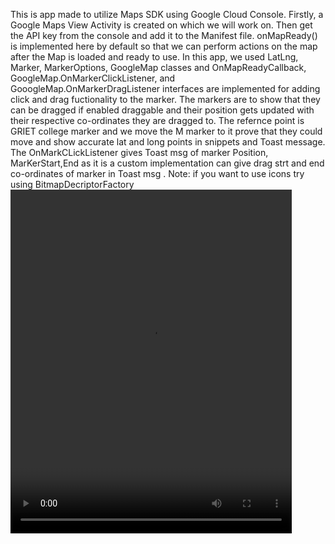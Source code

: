 This is app made to utilize Maps SDK using Google Cloud Console.
Firstly, a Google Maps View Activity is created on which we will work on.
Then get the API key from the console and add it to the Manifest file.
onMapReady() is implemented here by default so that we can perform actions
on the map after the Map is loaded and ready to use. In this app, we used 
LatLng, Marker, MarkerOptions, GoogleMap classes and OnMapReadyCallback, GoogleMap.OnMarkerClickListener,
and GooogleMap.OnMarkerDragListener interfaces are implemented for adding click and
drag fuctionality to the marker. The markers are to show that they can be dragged if enabled draggable
and their position gets updated with their respective co-ordinates they are dragged to.
The refernce point is GRIET college marker and we move the M marker to it prove that they could move and 
show accurate lat and long points in snippets and Toast message. The OnMarkCLickListener gives Toast msg of
marker Position, MarKerStart,End as it is a custom implementation can 
give drag strt and end co-ordinates of marker in Toast msg .
Note: if you want to use icons try using BitmapDecriptorFactory 
<video src="https://github.com/sanjuray/MapMe/assets/94555333/de4c12a4-43cd-451e-8927-e67cd288f151" width=450 height=550/>


